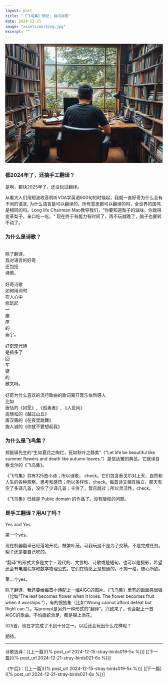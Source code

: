 ```yaml
---
layout: post
title: "《飞鸟集》侧记: 自问自答"
date: 2024-12-21
image: "assets/working.jpg"
excerpt: ""
---
```



<img src="/assets/working.jpg"/>


### 都2024年了，还搞手工翻译？

是啊，都快2025年了，还没玩过翻译。

从看大人们用短波收音机听VOA学英语900句的时候起，我就一直好奇为什么会有不同的语言, 为什么语言是可以翻译的，所有意思都可以翻译的吗，全世界的国骂是相同的吗。Long life Chairman Mao教导我们，“你要知道梨子的滋味，你就得变革梨子，亲口吃一吃。“ 现在终于有能力有时间了，再不玩就晚了，脑子也要转不动了。

### 为什么是诗歌？

<br>除了翻译，
<br>我对语言的好奇
<br>还包括
<br>诗歌。
<br>
<br>好奇诗歌
<br>如何用词句
<br>在人心中
<br>修筑起
<br>一
<br>座
<br>座
<br>的
<br>庙宇。
<br>
<br>好奇现代诗
<br>是插多了
<br>回
<br>车
<br>键
<br>的
<br>散文吗。
<br>
<br>好奇为什么喜欢的流行歌曲的歌词离开音乐依然感人
<br>比如
<br>唐恬的《如愿》, 《孤勇者》, 《人世间》
<br>高晓松的《越过山丘》
<br>唐汉霄的《在夜里跳舞》
<br>施人诚的《你就不要想起我》

### 为什么是飞鸟集？

郑振铎先生的“生如夏花之绚烂，死如秋叶之静美”（“Let life be beautiful like summer flowers and death like autumn leaves.”）是信达雅的典范。它就译自泰戈尔的《飞鸟集》。

《飞鸟集》共有325首小诗；所以诗歌， check。它们包含泰戈尔对上天、自然和人生的各种观察、思考和感悟；所以多样性，check。每首诗又相互独立，那天有空了多译几首，没空了少译几首；卡住了，暂且跳过；所以灵活性，check。

《飞鸟集》已经是 Public domain 的作品了。没有版权的问题。

### 是手工翻译？用AI了吗？

Yes and Yes.

第一个yes。

现在机器翻译已经落地开花，枝繁叶茂。可我玩这不是为了交稿，不是完成任务。梨子还是要自己吃的。

“翻译”的形式大多是文字 - 现代的、文言的、诗歌或是短句，也可以是摄影，希望还会有电脑程序和数学物理公式。它们在情感上是想通的。不拘一格，随心所欲。

第二个yes。

除了翻译，我还要给每首小诗配上一幅AIGC的图片。《飞鸟集》里有的画面感很强（比如“The leaf becomes flower when it loves. The flower becomes fruit when it worships.”），有的很抽象（比如“Wrong cannot afford defeat but Right can.”）。写prompt是另外一种形式的“翻译”。兴致来了，也会配上一首AIGC的歌曲。不怕画蛇添足，都是锦上添花。

325首，现在才完成了不到十分之一。以后还会玩出什么花样呢？

期待。



----

诗歌选译：\[[上一篇]({% post_url 2024-12-15-stray-birds019-5x %})\] \[[下一篇]({% post_url 2024-12-21-stray-birds021-6x %})\] 

《午后》：\[[上一篇]({% post_url 2024-12-15-stray-birds019-5x %})\] \[[下一篇]({% post_url 2024-12-21-stray-birds021-6x %})\] 
